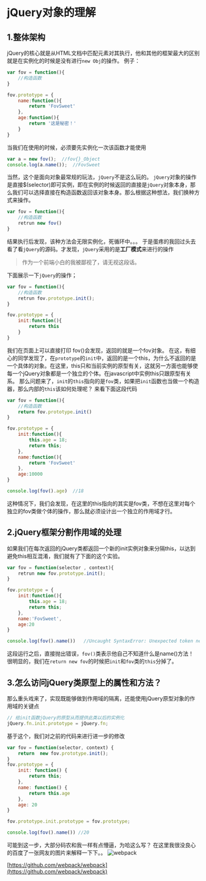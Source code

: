 # jQuery对象的理解
## 1.整体架构
jQuery的核心就是从HTML文档中匹配元素对其执行，他和其他的框架最大的区别就是在实例化的时候是没有进行`new Obj`的操作。
例子：
```javascript
var fov = function(){
	//构造函数
}

fov.prototype = {
	name:function(){
		return 'FovSweet'
	},
	age:function(){
		return '这是秘密！'
	}
}

```
当我们在使用的时候，必须要先实例化一次该函数才能使用
```javascript
var a = new fov();	//fov{}_Object
console.log(a.name());	//FovSweet
```
当然，这个是面向对象最常规的玩法，`jQuery`不是这么玩的。
`jQuery`对象的操作是直接$(selector)即可实例，即在实例的时候返回的直接是`jQuery`对象本身，那么我们可以选择直接在构造函数返回该对象本身。那么根据这种想法，我们换种方式来操作。
```javascript
var fov = function(){
	//构造函数
	retrun new fov()
}
```
结果执行后发现，该种方法会无限实例化，死循环中。。。
于是蛋疼的我回过头去看了看`jQuery`的源码。才发现，`jQuery`采用的是**工厂模式**来进行的操作

>作为一个前端小白的我被鄙视了，请无视这段话。

下面展示一下`jQuery`的操作；
```javascript
var fov = function(){
	//构造函数
	retrun fov.prototype.init();
}

fov.prototype = {
	init:function(){
		return this
	}
}
```
我们在页面上可以直接打印 fov()会发现，返回的就是一个fov对象。
在这，有细心的同学发现了，在`prototype`的`init`中，返回的是一个this，为什么不返回的是一个具体的对象。在这里，this只和当前实例的原型有关，这就另一方面也能够使每一个jQuery对象都是一个独立的个体。在javascript中实例this只跟原型有关系。
那么问题来了，`init`的`this`指向的是`fov`类，如果把`init`函数也当做一个构造器，那么内部的`this`该如何处理呢？
来看下面这段代码
```javascript
var fov = function(){
	//构造函数
	return fov.prototype.init()
}

fov.prototype = {
	init:function(){
		this.age = 18;
		return this;
	},
	name:function(){
		return 'FovSweet'
	},
	age:10000
}

console.log(fov().age)	//18
```
这种情况下，我们会发现，在这里的this指向的其实是fov类，不想在这里对每个独立的fov类做个体的操作，那么就必须设计出一个独立的作用域才行。

## 2.jQuery框架分割作用域的处理

如果我们在每次返回的jQuery类都返回一个新的init实例对象来分隔this，以达到避免this相互混淆，我们就有了下面的这个实验。

```javascript
var fov = function(selector , context){
	retrun new fov.prototype.init();
}

fov.prototype = {
	init:function(){
		this.age = 18;
		return this;
	},
	name:'FovSweet',
	age:20
}

console.log(fov().name())	//Uncaught SyntaxError: Unexpected token new
```
这段运行之后，直接抛出错误，`fov()`类表示他自己不知道什么是name()方法！
很明显的，我们在`return new fov`的时候把`init`和`fov`类的`this`分掉了。

## 3.怎么访问jQuery类原型上的属性和方法？
那么重头戏来了，实现既能够做到作用域的隔离，还能使用jQuery原型对象的作用域的关键点
```javascript
// 给init函数jQuery的原型从而提供此类以后的实例化
jQuery.fn.init.prototype = jQuery.fn;
```
基于这个，我们对之前的代码来进行进一步的修改

```javascript
var fov = function(selector, context) {
	return  new fov.prototype.init();
}
fov.prototype = {
    init: function() {
        return this;
    },
    name: function() {
        return this.age
    },
    age: 20
}

fov.prototype.init.prototype = fov.prototype;

console.log(fov().name()) //20
```
可能到这一步，大部分码农和我一样有点懵逼，为哈这么写？
在这里我很没良心的百度了一张网友的图片来解释一下下。。
![webpack](prototype.jpg)

[https://github.com/webpack/webpack](https://github.com/webpack/webpack)